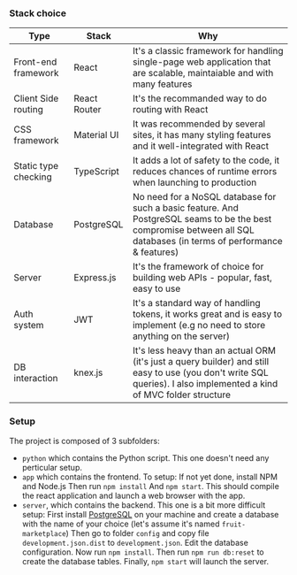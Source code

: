 ### Stack choice
| Type | Stack | Why |
|--|--|--|
| Front-end framework | React | It's a classic framework for handling single-page web application that are scalable, maintaiable and with many features |
| Client Side routing | React Router | It's the recommanded way to do routing with React |
| CSS framework | Material UI | It was recommended by several sites, it has many styling features and it well-integrated with React |
| Static type checking | TypeScript | It adds a lot of safety to the code, it reduces chances of runtime errors when launching to production |
| Database | PostgreSQL | No need for a NoSQL database for such a basic feature. And PostgreSQL seams to be the best compromise between all SQL databases (in terms of performance & features) |
| Server | Express.js | It's the framework of choice for building web APIs - popular, fast, easy to use |
| Auth system | JWT | It's a standard way of handling tokens, it works great and is easy to implement (e.g no need to store anything on the server) |
| DB interaction | knex.js | It's less heavy than an actual ORM (it's just a query builder) and still easy to use (you don't write SQL queries). I also implemented a kind of MVC folder structure |

### Setup
The project is composed of 3 subfolders:
- `python` which contains the Python script. This one doesn't need any perticular setup.
- `app` which contains the frontend. To setup:
If not yet done, install NPM and Node.js
Then run `npm install`
And `npm start`.
This should compile the react application and launch a web browser with the app.
- `server`, which contains the backend. This one is a bit more difficult setup:
First install [PostgreSQL](https://www.postgresql.org/) on your machine and create a database with the name of your choice (let's assume it's named `fruit-marketplace`)
Then go to folder `config` and copy file `development.json.dist` to `development.json`. Edit the database configuration.
Now run `npm install`.
Then run `npm run db:reset` to create the database tables.
Finally, `npm start` will launch the server.

